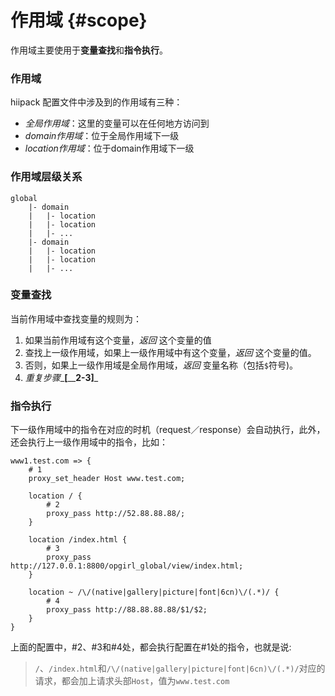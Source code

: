 # 作用域 {#scope}

作用域主要使用于**变量查找**和**指令执行**。

### 作用域

hiipack 配置文件中涉及到的作用域有三种：

* _全局作用域_：这里的变量可以在任何地方访问到
* _domain作用域_：位于全局作用域下一级
* _location作用域_：位于domain作用域下一级

### 作用域层级关系

```
global
    |- domain
    |   |- location
    |   |- location
    |   |- ...
    |- domain
    |   |- location
    |   |- location
    |   |- ...
```

### 变量查找

当前作用域中查找变量的规则为：

1. 如果当前作用域有这个变量，_返回_ 这个变量的值
2. 查找上一级作用域，如果上一级作用域中有这个变量，_返回_ 这个变量的值。
3. 否则，如果上一级作用域是全局作用域，_返回_ 变量名称（包括`$`符号\)。
4. _重复步骤__**\[**__**2-3\]**_

### 指令执行

下一级作用域中的指令在对应的时机（request／response）会自动执行，此外，还会执行上一级作用域中的指令，比如：

```
www1.test.com => {
    # 1    
    proxy_set_header Host www.test.com;

    location / {
        # 2
        proxy_pass http://52.88.88.88/;
    }

    location /index.html {
        # 3
        proxy_pass http://127.0.0.1:8800/opgirl_global/view/index.html;
    }

    location ~ /\/(native|gallery|picture|font|6cn)\/(.*)/ {
        # 4
        proxy_pass http://88.88.88.88/$1/$2;
    }
}
```

上面的配置中，\#2、\#3和\#4处，都会执行配置在\#1处的指令，也就是说: 

> `/`、`/index.html`和`/\/(native|gallery|picture|font|6cn)\/(.*)/`对应的请求，都会加上请求头部`Host`，值为`www.test.com`

